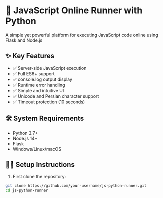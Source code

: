 # 🚀 JavaScript Online Runner with Python

A simple yet powerful platform for executing JavaScript code online using Flask and Node.js

## ✨ Key Features

- ✅ Server-side JavaScript execution
- ✅ Full ES6+ support
- ✅ console.log output display
- ✅ Runtime error handling
- ✅ Simple and intuitive UI
- ✅ Unicode and Persian character support
- ✅ Timeout protection (10 seconds)

## 🛠️ System Requirements

- Python 3.7+
- Node.js 14+
- Flask
- Windows/Linux/macOS

## 🏃‍♂️ Setup Instructions

1. First clone the repository:
```bash
git clone https://github.com/your-username/js-python-runner.git
cd js-python-runner
